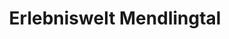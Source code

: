 ---
title: "Erlebniswelt Mendlingtal"
url: /goestling-an-der-ybbs/erlebniswelt-mendlingtal/
shop: Tickets
---